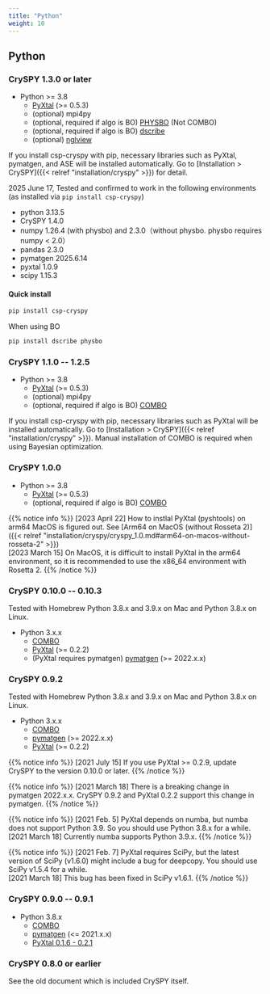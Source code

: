 ```yaml
---
title: "Python"
weight: 10
---
```


## Python

### CrySPY 1.3.0 or later
+ Python >= 3.8
  - [PyXtal](https://github.com/qzhu2017/PyXtal)<i class="fas fa-external-link-alt"></i> (>= 0.5.3)
  - (optional) mpi4py
  - (optional, required if algo is BO) [PHYSBO](https://www.pasums.issp.u-tokyo.ac.jp/physbo/en/about)<i class="fas fa-external-link-alt"></i> (Not COMBO)
  - (optional, required if algo is BO) [dscribe](https://singroup.github.io/dscribe/latest)<i class="fas fa-external-link-alt"></i>
  - (optional) [nglview](https://github.com/nglviewer/nglview)<i class="fas fa-external-link-alt"></i>

If you install csp-cryspy with pip, necessary libraries such as PyXtal, pymatgen, and ASE will be installed automatically.
Go to [Installation > CrySPY]({{< relref "installation/cryspy" >}}) for detail.

2025 June 17, Tested and confirmed to work in the following environments (as installed via `pip install csp-cryspy`)
- python 3.13.5
- CrySPY 1.4.0
- numpy 1.26.4 (with physbo) and 2.3.0（without physbo. physbo requires numpy < 2.0）
- pandas 2.3.0
- pymatgen 2025.6.14
- pyxtal 1.0.9
- scipy 1.15.3

#### Quick install
``` bash
pip install csp-cryspy
```

When using BO
``` bash
pip install dscribe physbo
```

### CrySPY 1.1.0 -- 1.2.5

+ Python >= 3.8
  - [PyXtal](https://github.com/qzhu2017/PyXtal)<i class="fas fa-external-link-alt"></i> (>= 0.5.3)
  - (optional) mpi4py
  - (optional, required if algo is BO) [COMBO](https://github.com/Tomoki-YAMASHITA/combo3)<i class="fas fa-external-link-alt"></i>

If you install csp-cryspy with pip, necessary libraries such as PyXtal will be installed automatically.
Go to [Installation > CrySPY]({{< relref "installation/cryspy" >}}).
Manual installation of COMBO is required when using Bayesian optimization.


### CrySPY 1.0.0

+ Python >= 3.8
  - [PyXtal](https://github.com/qzhu2017/PyXtal)<i class="fas fa-external-link-alt"></i> (>= 0.5.3)
  - (optional, required if algo is BO) [COMBO](https://github.com/Tomoki-YAMASHITA/combo3)<i class="fas fa-external-link-alt"></i>

{{% notice info %}}
[2023 April 22] How to instlal PyXtal (pyshtools) on arm64 MacOS is figured out. See [Arm64 on MacOS (without Rosseta 2)]({{< relref "installation/cryspy/cryspy_1.0.md#arm64-on-macos-without-rosseta-2" >}})  
[2023 March 15]
On MacOS, it is difficult to install PyXtal in the arm64 environment, so it is recommended to use the x86_64 environment with Rosetta 2.
{{% /notice %}}


### CrySPY 0.10.0 -- 0.10.3
Tested with Homebrew Python 3.8.x and 3.9.x on Mac and Python 3.8.x on Linux.

+ Python 3.x.x
  - [COMBO](https://github.com/Tomoki-YAMASHITA/combo3)<i class="fas fa-external-link-alt"></i>
  - [PyXtal](https://github.com/qzhu2017/PyXtal)<i class="fas fa-external-link-alt"></i> (>= 0.2.2)
  - (PyXtal requires pymatgen) [pymatgen](https://pymatgen.org/)<i class="fas fa-external-link-alt"></i> (>= 2022.x.x)


### CrySPY 0.9.2

Tested with Homebrew Python 3.8.x and 3.9.x on Mac and Python 3.8.x on Linux.

+ Python 3.x.x
  - [COMBO](https://github.com/Tomoki-YAMASHITA/combo3)<i class="fas fa-external-link-alt"></i>
  - [pymatgen](https://pymatgen.org/)<i class="fas fa-external-link-alt"></i> (>= 2022.x.x)
  - [PyXtal](https://github.com/qzhu2017/PyXtal)<i class="fas fa-external-link-alt"></i> (>= 0.2.2)


{{% notice info %}}
[2021 July 15]
If you use PyXtal >= 0.2.9, update CrySPY to the version 0.10.0 or later.
{{% /notice %}}


{{% notice info %}}
[2021 March 18]
There is a breaking change in pymatgen 2022.x.x. CrySPY 0.9.2 and PyXtal 0.2.2 support this change in pymatgen.
{{% /notice %}}


{{% notice info %}}
[2021 Feb. 5]
PyXtal depends on numba, but numba does not support Python 3.9.
So you should use Python 3.8.x for a while.  
[2021 March 18]
Currently numba supports Python 3.9.x.
{{% /notice %}}

{{% notice info %}}
[2021 Feb. 7]
PyXtal requires SciPy, but the latest version of SciPy (v1.6.0) might include a bug for deepcopy.
You should use SciPy v1.5.4 for a while.  
[2021 March 18]
This bug has been fixed in SciPy v1.6.1.
{{% /notice %}}

### CrySPY 0.9.0 -- 0.9.1

+ Python 3.8.x
  - [COMBO](https://github.com/Tomoki-YAMASHITA/combo3)<i class="fas fa-external-link-alt"></i>
  - [pymatgen](https://pymatgen.org/)<i class="fas fa-external-link-alt"></i> (<= 2021.x.x)
  - [PyXtal 0.1.6 - 0.2.1](https://github.com/qzhu2017/PyXtal)<i class="fas fa-external-link-alt"></i>



### CrySPY 0.8.0 or earlier

See the old document which is included CrySPY itself.
